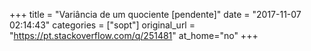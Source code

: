+++
title = "Variância de um quociente [pendente]"
date = "2017-11-07 02:14:43"
categories = ["sopt"]
original_url = "https://pt.stackoverflow.com/q/251481"
at_home="no"
+++

